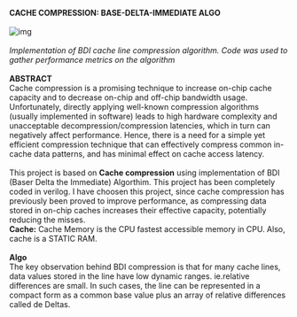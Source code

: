 **CACHE COMPRESSION: BASE-DELTA-IMMEDIATE ALGO**
<br/>
<br/>
![img](https://askleo.askleomedia.com/wp-content/uploads/2013/11/cache.jpg)
<br/>
<br/>
*Implementation of BDI cache line compression algorithm. Code was used to gather performance metrics on the algorithm*
<br/>
<br/>
**ABSTRACT**
<br/>
Cache compression is a promising technique to increase on-chip cache capacity and to decrease on-chip and off-chip bandwidth usage. Unfortunately, directly applying well-known compression algorithms (usually implemented in software) leads to high hardware complexity and unacceptable decompression/compression latencies, which in turn can negatively affect performance. Hence, there is a need for a simple yet efficient compression technique that can effectively compress common in-cache data patterns, and has minimal effect on cache access latency.
<br/>
<br/>
This project is based on **Cache compression** using implementation of BDI (Baser Delta the Immediate) Algorthim. This project has been completely coded in verilog. I have choosen this project, since cache compression has previously been proved to improve performance, as compressing data stored in on-chip caches increases their effective capacity, potentially reducing the misses.
<br/>
**Cache:** Cache Memory is the CPU fastest accessible memory in CPU. Also, cache is a STATIC RAM. 
<br/>
<br/>
**Algo**
<br/>
The key observation behind BDI compression is that for many cache lines, data values stored in the line have low dynamic ranges. ie.relative differences are small.
In such cases, the line can be represented in a compact form as a common base value plus an array of relative differences called de Deltas. 
